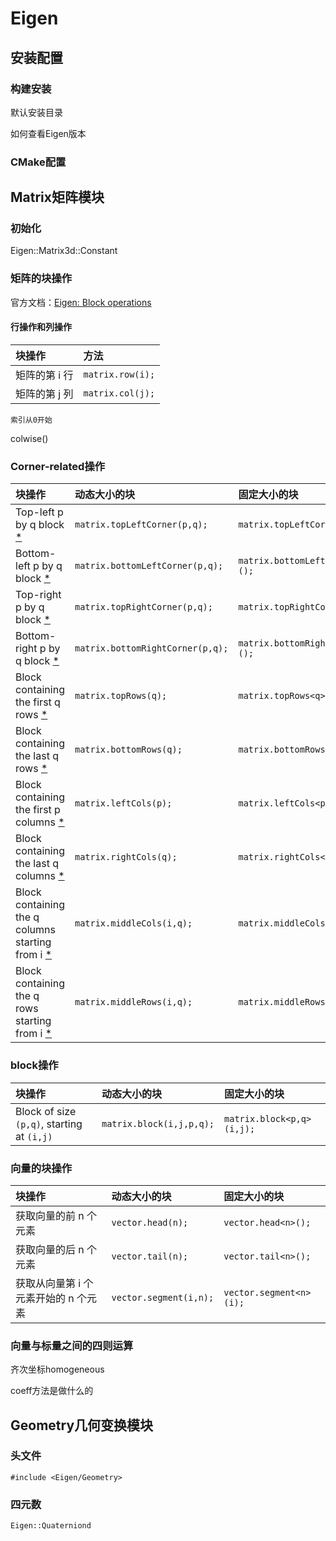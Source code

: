 # Eigen

## 安装配置

### 构建安装

默认安装目录

如何查看Eigen版本

### CMake配置

## Matrix矩阵模块

### 初始化

Eigen::Matrix3d::Constant

### 矩阵的块操作

官方文档：[Eigen: Block operations](https://eigen.tuxfamily.org/dox/group__TutorialBlockOperations.html)

#### 行操作和列操作

| 块操作        | 方法             |
| :------------ | :--------------- |
| 矩阵的第 i 行 | `matrix.row(i);` |
| 矩阵的第 j 列 | `matrix.col(j);` |

```{note}
索引从0开始
```

colwise()

### Corner-related操作

| 块操作                                                       | 动态大小的块                     | 固定大小的块                       |
| :----------------------------------------------------------- | :------------------------------- | :--------------------------------- |
| Top-left p by q block [*](https://eigen.tuxfamily.org/dox/group__TutorialBlockOperations.html) | `matrix.topLeftCorner(p,q);`     | `matrix.topLeftCorner<p,q>();`     |
| Bottom-left p by q block [*](https://eigen.tuxfamily.org/dox/group__TutorialBlockOperations.html) | `matrix.bottomLeftCorner(p,q);`  | `matrix.bottomLeftCorner<p,q>();`  |
| Top-right p by q block [*](https://eigen.tuxfamily.org/dox/group__TutorialBlockOperations.html) | `matrix.topRightCorner(p,q);`    | `matrix.topRightCorner<p,q>();`    |
| Bottom-right p by q block [*](https://eigen.tuxfamily.org/dox/group__TutorialBlockOperations.html) | `matrix.bottomRightCorner(p,q);` | `matrix.bottomRightCorner<p,q>();` |
| Block containing the first q rows [*](https://eigen.tuxfamily.org/dox/group__TutorialBlockOperations.html) | `matrix.topRows(q);`             | `matrix.topRows<q>();`             |
| Block containing the last q rows [*](https://eigen.tuxfamily.org/dox/group__TutorialBlockOperations.html) | `matrix.bottomRows(q);`          | `matrix.bottomRows<q>();`          |
| Block containing the first p columns [*](https://eigen.tuxfamily.org/dox/group__TutorialBlockOperations.html) | `matrix.leftCols(p);`            | `matrix.leftCols<p>();`            |
| Block containing the last q columns [*](https://eigen.tuxfamily.org/dox/group__TutorialBlockOperations.html) | `matrix.rightCols(q);`           | `matrix.rightCols<q>();`           |
| Block containing the q columns starting from i [*](https://eigen.tuxfamily.org/dox/group__TutorialBlockOperations.html) | `matrix.middleCols(i,q);`        | `matrix.middleCols<q>(i);`         |
| Block containing the q rows starting from i [*](https://eigen.tuxfamily.org/dox/group__TutorialBlockOperations.html) | `matrix.middleRows(i,q);`        | `matrix.middleRows<q>(i);`         |

### block操作

| 块操作                                     | 动态大小的块             | 固定大小的块              |
| :----------------------------------------- | :----------------------- | :------------------------ |
| Block of size `(p,q)`, starting at `(i,j)` | `matrix.block(i,j,p,q);` | `matrix.block<p,q>(i,j);` |

### 向量的块操作

| 块操作                               | 动态大小的块           | 固定大小的块            |
| :----------------------------------- | :--------------------- | :---------------------- |
| 获取向量的前 n 个元素                | `vector.head(n);`      | `vector.head<n>();`     |
| 获取向量的后 n 个元素                | `vector.tail(n);`      | `vector.tail<n>();`     |
| 获取从向量第 i 个元素开始的 n 个元素 | `vector.segment(i,n);` | `vector.segment<n>(i);` |

### 向量与标量之间的四则运算

齐次坐标homogeneous

coeff方法是做什么的

## Geometry几何变换模块

### 头文件

```
#include <Eigen/Geometry>
```

### 四元数

```
Eigen::Quaterniond
```

